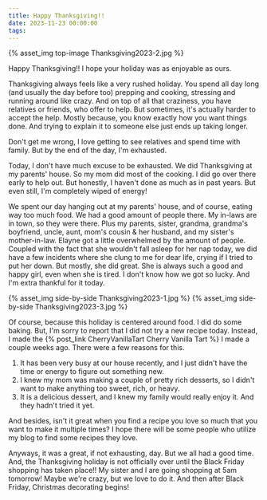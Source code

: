 ```yaml
---
title: Happy Thanksgiving!!
date: 2023-11-23 00:00:00
tags:
---
```


{% asset_img top-image Thanksgiving2023-2.jpg %}
<div class="post-body">
Happy Thanksgiving!! I hope your holiday was as enjoyable as ours. 

<br>
<!--more-->

Thanksgiving always feels like a very rushed holiday. You spend all day long (and usually the day before too) prepping and cooking, stressing and running around like crazy. And on top of all that craziness, you have relatives or friends, who offer to help. But sometimes, it's actually harder to accept the help. Mostly because, you know exactly how you want things done. And trying to explain it to someone else just ends up taking longer. 

Don't get me wrong, I love getting to see relatives and spend time with family. But by the end of the day, I'm exhausted. 

Today, I don't have much excuse to be exhausted. We did Thanksgiving at my parents' house. So my mom did most of the cooking. I did go over there early to help out. But honestly, I haven't done as much as in past years. But even still, I'm completely wiped of energy! 

We spent our day hanging out at my parents' house, and of course, eating way too much food. We had a good amount of people there. My in-laws are in town, so they were there. Plus my parents, sister, grandma, grandma's boyfriend, uncle, aunt, mom's cousin & her husband, and my sister's mother-in-law. Elayne got a little overwhelmed by the amount of people. Coupled with the fact that she wouldn't fall asleep for her nap today, we did have a few incidents where she clung to me for dear life, crying if I tried to put her down. But mostly, she did great. She is always such a good and happy girl, even when she is tired. I don't know how we got so lucky. And I'm extra thankful for it today. 
<div style="display:flex;">
    {% asset_img side-by-side Thanksgiving2023-1.jpg %}
    {% asset_img side-by-side Thanksgiving2023-3.jpg %}
</div>


Of course, because this holiday is centered around food. I did do some baking. But, I'm sorry to report that I did not try a new recipe today. Instead, I made the {% post_link CherryVanillaTart Cherry Vanilla Tart %} I made a couple weeks ago. There were a few reasons for this. 
<ol class="post-body">
    <li>It has been very busy at our house recently, and I just didn't have the time or energy to figure out something new.</li>
    <li>I knew my mom was making a couple of pretty rich desserts, so I didn't want to make anything too sweet, rich, or heavy.</li>
    <li>It is a delicious dessert, and I knew my family would really enjoy it. And they hadn't tried it yet.</li>
</ol>

And besides, isn't it great when you find a recipe you love so much that you want to make it multiple times? I hope there will be some people who utilize my blog to find some recipes they love. 

Anyways, it was a great, if not exhausting, day. But we all had a good time. And, the Thanksgiving holiday is not officially over until the Black Friday shopping has taken place!! My sister and I are going shopping at 5am tomorrow! Maybe we're crazy, but we love to do it. And then after Black Friday, Christmas decorating begins! 
<br>
</div>

<br>
